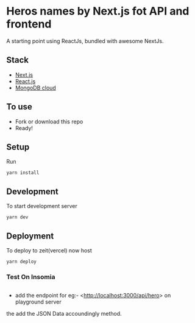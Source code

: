 # Heros names by Next.js fot API and frontend

A starting point using ReactJs, bundled with awesome NextJs.

## Stack

- [Next.js](https://nextjs.org/)
- [React.js](https://facebook.github.io/react/)
- [MongoDB cloud](https://cloud.mongodb.com)

## To use

- Fork or download this repo
- Ready!

## Setup

Run

```
yarn install
```

## Development

To start development server

```
yarn dev
```

## Deployment

To deploy to zeit(vercel) now host

```
yarn deploy
```

### Test On Insomia

```
```

- add the endpoint for eg:-  <<http://localhost:3000/api/hero>> on playground server

the add the JSON Data accoundingly method.
<!--
{
  "superHero": "Spiderman",
  "realName": "John Smith"
}
 -->
